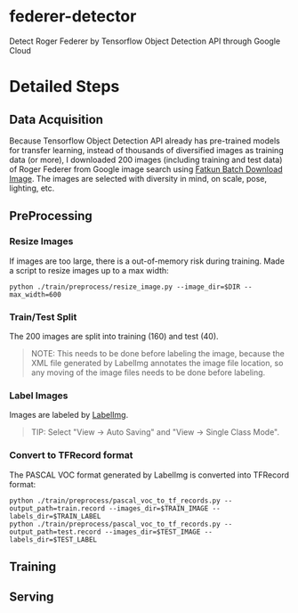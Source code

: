 # federer-detector
Detect Roger Federer by Tensorflow Object Detection API through Google Cloud

# Detailed Steps
## Data Acquisition
Because Tensorflow Object Detection API already has pre-trained models for transfer learning, instead of thousands of diversified images as training data (or more), I downloaded 200 images (including training and test data) of Roger Federer from Google image search using [Fatkun Batch Download Image](https://chrome.google.com/webstore/detail/fatkun-batch-download-ima/nnjjahlikiabnchcpehcpkdeckfgnohf?hl=en). The images are selected with diversity in mind, on scale, pose, lighting, etc.

## PreProcessing
### Resize Images
If images are too large, there is a out-of-memory risk during training. Made a script to resize images up to a max width:

```
python ./train/preprocess/resize_image.py --image_dir=$DIR --max_width=600
```

### Train/Test Split
The 200 images are split into training (160) and test (40).
> NOTE: This needs to be done before labeling the image, because the XML file generated by LabelImg annotates the image file location, so any moving of the image files needs to be done before labeling.

### Label Images
Images are labeled by [LabelImg](https://github.com/tzutalin/labelImg).
> TIP: Select "View -> Auto Saving" and "View -> Single Class Mode".

### Convert to TFRecord format
The PASCAL VOC format generated by LabelImg is converted into TFRecord format:

```
python ./train/preprocess/pascal_voc_to_tf_records.py --output_path=train.record --images_dir=$TRAIN_IMAGE --labels_dir=$TRAIN_LABEL
python ./train/preprocess/pascal_voc_to_tf_records.py --output_path=test.record --images_dir=$TEST_IMAGE --labels_dir=$TEST_LABEL
```

## Training

## Serving

